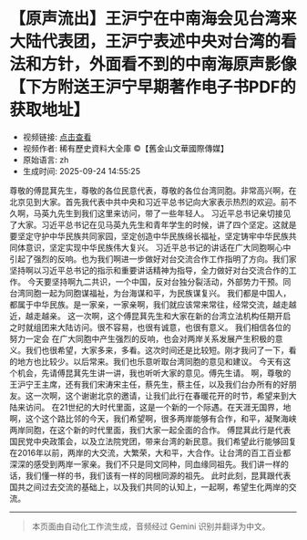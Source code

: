 # 【原声流出】王沪宁在中南海会见台湾来大陆代表团，王沪宁表述中央对台湾的看法和方针，外面看不到的中南海原声影像【下方附送王沪宁早期著作电子书PDF的获取地址】

- 视频链接: [点击查看](https://youtu.be/ZEl-SkCK2Kk?si=v7J7eYc5OG7iFBey)
- 视频作者: 稀有歷史資料大全庫 ©【舊金山文華國際傳媒】
- 原始语言: zh
- 生成时间: 2025-09-24 14:55:25

尊敬的傅昆萁先生，尊敬的各位民意代表，尊敬的各位台湾同胞。非常高兴啊，在北京见到大家。首先我代表中共中央和习近平总书记向大家表示热烈的欢迎。前不久啊，马英九先生到我们这里来访问，带了一些年轻人。
习近平总书记亲切接见了大家。习近平总书记在见马英九先生和青年学生的时候，讲了四个坚定。这就是要坚定守护中华民族共同家园，坚定创造中华民族绵长福祉，坚定铸牢中华民族共同体意识，坚定实现中华民族伟大复兴。
习近平总书记的讲话在广大同胞啊心中引起了强烈的反响。也为我们啊进一步做好对台交流合作工作指明了方向。我们家坚持啊以习近平总书记的指示和重要讲话精神为指导，全力做好对台交流合作的工作。
今天要坚持啊九二共识，一个中国，反对台独分裂活动，外部势力干预。同台湾同胞一起为同胞谋福祉，为台海谋和平，为民族谋复兴。
我们都是中国人，都属于中华民族。是一家亲，一家亲啊，我们就应该常来常往，经常交流，越走越近，越走越亲。
这一次啊，这个傅昆萁先生和大家在新的台湾立法机构任期开启之时就组团来大陆访问。很不容易，也很有诚意，也很有意义。
我们相信各位的努力一定会 在广大同胞中产生强烈的反响，也会对两岸关系发展产生积极的意义。我们也很希望，大家多来，多看。这次时间还是比较短。刚才我问了一下，看的地方也比较少。以后常来。我们也乐意听取台湾同胞的意见和建议。
今天有这个机会，先请傅昆萁先生讲一讲，我也听听大家的意见。傅先生请。
啊，尊敬的王沪宁王主席，还有我们宋涛宋主任，蔡先生，蔡主任，以及我们台办所有的好朋友。这一次啊，这个谢谢北京的邀请，让我们此行在春暖花开的时节，希望来到大陆来访问。
在21世纪的大时代里面，这是一个新的一个际遇。在天涯无国界，地啊，这个这个路比邻的今天，我们希望啊，很多两岸能够有合作，和平，凝聚海峡两岸同胞，在这个新的时代里面，我们大家一起全面的合作。
傅昆萁此行是代表国民党中央政策会，以及立法院党团，带来台湾的新民意。我们希望此行能够回复在2016年以前，两岸的大交流，大繁荣，大和平，大合作。让台湾的百工百业都深深的感受到两岸一家亲。我们不只是同文同种，同血缘同祖先。我们讲一样的话，我们懂一样的书，我们该有一样的同根同源的祖先。
此时此刻，昆萁跟代表国共之间过去交流的基础上，以及我们共同的认知上，一起啊，希望生化两岸的交流。

---

> 本页面由自动化工作流生成，音频经过 Gemini 识别并翻译为中文。
